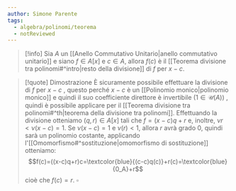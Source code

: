 ```yaml
---
author: Simone Parente
tags:
  - algebra/polinomi/teorema
  - notReviewed
---
```

>[!info] 
>Sia $A$ un [[Anello Commutativo Unitario|anello commutativo unitario]] e siano $f \in A[x]$ e $c \in A$, allora $f(c)$ è il [[Teorema divisione tra polinomi#^intro|resto della divisione]] di $f$ per $x-c$.

>[!quote] Dimostrazione
>È sicuramente possibile effettuare la divisione di $f$ per $x-c$ , questo perché $x-c$ è un [[Polinomio monico|polinomio monico]] e quindi il suo coefficiente direttore è invertibile ($1 \in\mathcal{U}(A)$) , quindi è possibile applicare  per il [[Teorema divisione tra polinomi#^th|teorema della divisione tra polinomi]].
>Effettuando la divisione otteniamo $(q,r) \in A[x]$ tali che $f=(x-c)q+r$ e, inoltre, $\nu r < \nu(x-c)=1$. Se $\nu (x-c)=1$ e $\nu(r) < 1$, allora $r$ avrà grado 0, quindi sarà un polinomio costante, applicando l'[[Omomorfismo#^sostituzione|omomorfismo di sostituzione]] otteniamo:
>$$f(c)=((x-c)q+r)c=\textcolor{blue}{(c-c)q(c)}+r(c)=\textcolor{blue}{0_A}+r$$
>$\text{cioè che } f(c)=r$. $\square$
